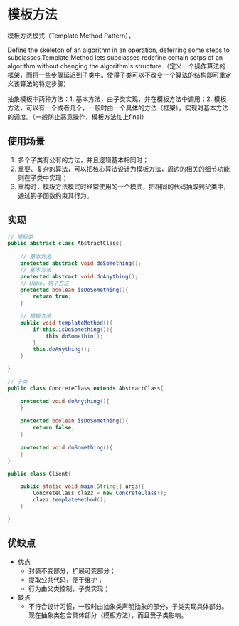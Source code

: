 # 模板方法
模板方法模式（Template Method Pattern），

Define the skeleton of an algorithm in an operation, deferring some steps to subclasses.Template Method lets subclasses redefine certain setps of an algorithm without changing the algorithm's structure.（定义一个操作算法的框架，而将一些步骤延迟到子类中。使得子类可以不改变一个算法的结构即可重定义该算法的特定步骤）

抽象模板中两种方法：1. 基本方法，由子类实现，并在模板方法中调用；2. 模板方法，可以有一个或者几个，一般时由一个具体的方法（框架），实现对基本方法的调度。（一般防止恶意操作，模板方法加上final）

## 使用场景
1. 多个子类有公有的方法，并且逻辑基本相同时；
2. 重要、复杂的算法，可以把核心算法设计为模板方法，周边的相关的细节功能则在子类中实现；
3. 重构时，模板方法模式时经常使用的一个模式，把相同的代码抽取到父类中，通过钩子函数约束其行为。

## 实现

```java
// 模板类
public abstract class AbstractClass{
    
    // 基本方法
    protected abstract void doSomething();
    // 基本方法
    protected abstract void doAnything();
    // Hoke，钩子方法
    protected boolean isDoSomething(){
        return true;
    }
    
    // 模板方法
    public void templateMethod(){
        if(this.isDoSomething()){
            this.doSomethin();
        }
        this.doAnything();
    }

}

// 子类
public class ConcreteClass extends AbstractClass{

    protected void doAnything(){
    }
    
    protected boolean isDoSomething(){
        return false;
    }
           
    protected void doSomething(){
    }
}

public class Client{

    public static void main(String[] args){
        ConcreteClass clazz = new ConcreteClass();
        clazz.templateMethod();
    }

}

```

## 优缺点
- 优点
    - 封装不变部分，扩展可变部分；
    - 提取公共代码，便于维护；
    - 行为由父类控制，子类实现；
- 缺点
    - 不符合设计习惯，一般时由抽象类声明抽象的部分，子类实现具体部分。现在抽象类包含具体部分（模板方法），而且受子类影响。



